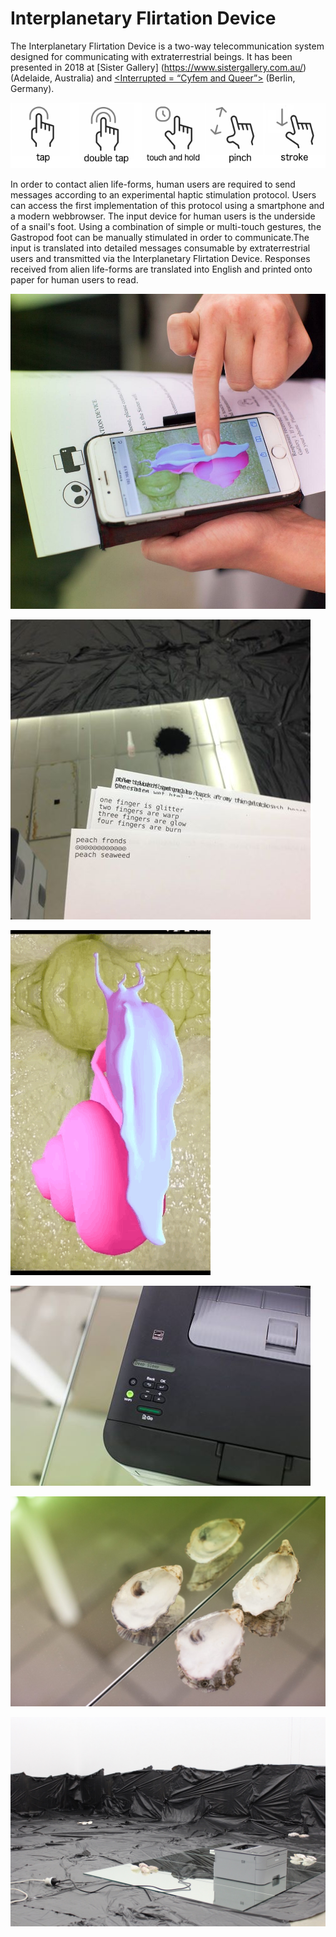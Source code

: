 
# Interplanetary Flirtation Device

The Interplanetary Flirtation Device is a two-way telecommunication system designed for
communicating with extraterrestrial beings. It has been presented in 2018 at [Sister Gallery]
(https://www.sistergallery.com.au/) (Adelaide, Australia) and [<Interrupted = “Cyfem and
Queer”>](http://interrupted.creamcake.de/) (Berlin, Germany).

![gestures to touch a phone](/images/gestures.png)

In order to contact alien life-forms, human users are required to send messages according to an
experimental haptic stimulation protocol. Users can access the first implementation of this
protocol using a smartphone and a modern webbrowser. The input device for human users is the
underside of a snail's foot. Using a combination of simple or multi-touch gestures, the
Gastropod foot can be manually stimulated in order to communicate.The input is translated into
detailed messages consumable by extraterrestrial users and transmitted via the Interplanetary
Flirtation Device. Responses received from alien life-forms are translated into English and
printed onto paper for human users to read.

![hand using phone touchscreen with animation of snail](/images/image1.jpg)

![responses printed from aliens](/images/image4.jpg)

![animated wiggling snail](/images/snail-small.gif)

![printer in deep sleep](/images/image3.jpg)

![shells lying on a mirror on the floor](/images/image2.jpg)

![installation shot of printer on floor covered in  black plastic](/images/image5.JPG)
